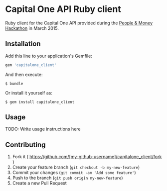 # Capital One API Ruby client

Ruby client for the Capital One API provided during the
[People & Money Hackathon](http://capitalonepmh.challengepost.com/) in March
2015.

## Installation

Add this line to your application's Gemfile:

```ruby
gem 'capitalone_client'
```

And then execute:

    $ bundle

Or install it yourself as:

    $ gem install capitalone_client

## Usage

TODO: Write usage instructions here

## Contributing

1. Fork it ( https://github.com/[my-github-username]/capitalone_client/fork )
2. Create your feature branch (`git checkout -b my-new-feature`)
3. Commit your changes (`git commit -am 'Add some feature'`)
4. Push to the branch (`git push origin my-new-feature`)
5. Create a new Pull Request
